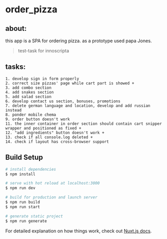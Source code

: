 # order_pizza

## about:

this app is a SPA for ordering pizza. as a prototype used papa Jones.

> test-task for innoscripta

## tasks:
	1. develop sign in form properly
	2. correct size pizzas' page while cart part is showed +
	3. add combo section
	4. add snakes section
	5. add salad section
	6. develop contact us section, bonuses, promotions
	7. delete german language and location, develop and add russian instead
	8. ponder mobile chema
	9. order button doesn't work
	11. the inner container in order section should contain cart snipper wrapper and positioned as fixed +
	12. "add ingredients" button doesn't work +
	13. check if all console.log deleted +
	14. check if layout has cross-browser support 

## Build Setup

```bash
# install dependencies
$ npm install

# serve with hot reload at localhost:3000
$ npm run dev

# build for production and launch server
$ npm run build
$ npm run start

# generate static project
$ npm run generate
```

For detailed explanation on how things work, check out [Nuxt.js docs](https://nuxtjs.org).

